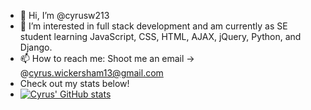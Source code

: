 - 👋 Hi, I’m @cyrusw213
- 👀 I’m interested in full stack development and am currently as SE student learning JavaScript, CSS, HTML, AJAX, jQuery, Python, and Django. 
- 📫 How to reach me: Shoot me an email -> @cyrus.wickersham13@gmail.com
- Check out my stats below!
- [![Cyrus' GitHub stats](https://github-readme-stats.vercel.app/api?username=cyrusw213&hide=prs,issues)](https://github.com/anuraghazra/github-readme-stats)

<!---
cyrusw213/cyrusw213 is a ✨ special ✨ repository because its `README.md` (this file) appears on your GitHub profile.
You can click the Preview link to take a look at your changes.
--->
